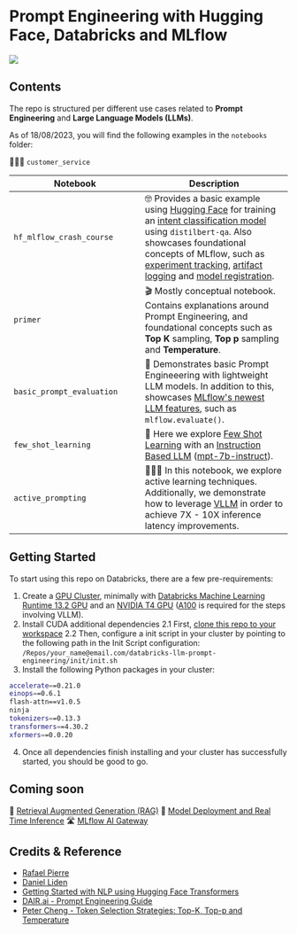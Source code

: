 # Prompt Engineering with Hugging Face, Databricks and MLflow

<img src="https://github.com/rafaelvp-db/databricks-llm-workshop/blob/main/img/header.png?raw=true" />

## Contents

The repo is structured per different use cases related to **Prompt Engineering** and **Large Language Models (LLMs)**.

As of 18/08/2023, you will find the following examples in the `notebooks` folder:

🙋🏻‍♂️ `customer_service`

| Notebook            | Description                                                                                                                                                                                                                                                                                                                                                                                                                                                                                        |
|---------------------------------|----------------------------------------------------------------------------------------------------------------------------------------------------------------------------------------------------------------------------------------------------------------------------------------------------------------------------------------------------------------------------------------------------------------------------------------------------------------------------------------------------|
| `hf_mlflow_crash_course` <img width=500/>   | 🤓 Provides a basic example using [Hugging Face](https://huggingface.co/) for training an [intent classification model](https://research.aimultiple.com/intent-classification/) using `distilbert-qa`. Also showcases foundational concepts of MLflow, such as [experiment tracking](https://mlflow.org/docs/latest/tracking.html), [artifact logging](https://mlflow.org/docs/latest/python_api/mlflow.artifacts.html) and [model registration](https://mlflow.org/docs/latest/model-registry.html). |
| `primer`                   | 🎬 Mostly conceptual notebook. Contains explanations around Prompt Engineering, and foundational concepts such as **Top K** sampling, **Top p** sampling and **Temperature**.                                                                                                                                                                                                                                                                                                                         |
| `basic_prompt_evaluation`            | 🧪  Demonstrates basic Prompt Engineeering with lightweight LLM models. In addition to this, showcases [MLflow's newest LLM features](https://www.databricks.com/blog/announcing-mlflow-24-llmops-tools-robust-model-evaluation), such as `mlflow.evaluate()`.                                                                                                                                                                                                                                         |
| `few_shot_learning`        | 💉 Here we explore [Few Shot Learning](https://blog.paperspace.com/few-shot-learning/) with an [Instruction Based LLM](https://blog.gopenai.com/an-introduction-to-base-and-instruction-tuned-large-language-models-8de102c785a6) ([mpt-7b-instruct](https://huggingface.co/mosaicml/mpt-7b-instruct)).                                                                                                                                                                                               |
| `active_prompting`       | 🏃🏻‍♂️ In this notebook, we explore active learning techniques. Additionally, we demonstrate how to leverage [VLLM](https://vllm.readthedocs.io/en/latest/) in order to achieve 7X - 10X inference latency improvements.                                                                                                                                                                                                                                                                                  |

## Getting Started

To start using this repo on Databricks, there are a few pre-requirements:

1. Create a [GPU Cluster](https://learn.microsoft.com/en-us/azure/databricks/clusters/gpu), minimally with [Databricks Machine Learning Runtime 13.2 GPU](https://docs.databricks.com/en/release-notes/runtime/13.2ml.html) and an [NVIDIA T4 GPU](https://www.nvidia.com/en-us/data-center/tesla-t4/) ([A100](https://www.nvidia.com/en-us/data-center/a100/) is required for the steps involving VLLM).
2. Install CUDA additional dependencies
   2.1 First, [clone this repo to your workspace](https://docs.databricks.com/en/repos/index.html)
   2.2 Then, configure a init script in your cluster by pointing to the following path in the Init Script configuration: `/Repos/your_name@email.com/databricks-llm-prompt-engineering/init/init.sh`
4. Install the following Python packages in your cluster:
```bash
accelerate==0.21.0
einops==0.6.1
flash-attn==v1.0.5
ninja
tokenizers==0.13.3
transformers==4.30.2
xformers==0.0.20
```
4. Once all dependencies finish installing and your cluster has successfully started, you should be good to go.
   
## Coming soon

🔎 [Retrieval Augmented Generation (RAG)](https://www.promptingguide.ai/techniques/rag)
🚀 [Model Deployment and Real Time Inference](https://docs.databricks.com/en/machine-learning/model-serving/index.html)
🛣️ [MLflow AI Gateway](https://mlflow.org/docs/latest/gateway/index.html)


## Credits & Reference

* [Rafael Pierre](https://github.com/rafaelvp-db)
* [Daniel Liden](https://github.com/djliden)
* [Getting Started with NLP using Hugging Face Transformers](https://www.databricks.com/blog/2023/02/06/getting-started-nlp-using-hugging-face-transformers-pipelines.html)
* [DAIR.ai - Prompt Engineering Guide](https://www.promptingguide.ai/)
* [Peter Cheng - Token Selection Strategies: Top-K, Top-p and Temperature](https://peterchng.com/blog/2023/05/02/token-selection-strategies-top-k-top-p-and-temperature/)
